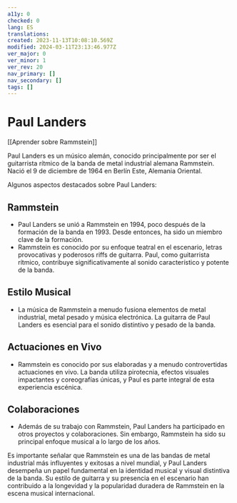 ```yaml
---
a11y: 0
checked: 0
lang: ES
translations: 
created: 2023-11-13T10:08:10.569Z
modified: 2024-03-11T23:13:46.977Z
ver_major: 0
ver_minor: 1
ver_rev: 20
nav_primary: []
nav_secondary: []
tags: []
---
```

# Paul Landers

[[Aprender sobre Rammstein]]

Paul Landers es un músico alemán, conocido principalmente por ser el guitarrista rítmico de la banda de metal industrial alemana Rammstein. Nació el 9 de diciembre de 1964 en Berlín Este, Alemania Oriental.

Algunos aspectos destacados sobre Paul Landers:

## Rammstein
    
- Paul Landers se unió a Rammstein en 1994, poco después de la formación de la banda en 1993. Desde entonces, ha sido un miembro clave de la formación.
- Rammstein es conocido por su enfoque teatral en el escenario, letras provocativas y poderosos riffs de guitarra. Paul, como guitarrista rítmico, contribuye significativamente al sonido característico y potente de la banda.

## Estilo Musical
    
- La música de Rammstein a menudo fusiona elementos de metal industrial, metal pesado y música electrónica. La guitarra de Paul Landers es esencial para el sonido distintivo y pesado de la banda.

## Actuaciones en Vivo
    
- Rammstein es conocido por sus elaboradas y a menudo controvertidas actuaciones en vivo. La banda utiliza pirotecnia, efectos visuales impactantes y coreografías únicas, y Paul es parte integral de esta experiencia escénica.

## Colaboraciones
    
- Además de su trabajo con Rammstein, Paul Landers ha participado en otros proyectos y colaboraciones. Sin embargo, Rammstein ha sido su principal enfoque musical a lo largo de los años.

Es importante señalar que Rammstein es una de las bandas de metal industrial más influyentes y exitosas a nivel mundial, y Paul Landers desempeña un papel fundamental en la identidad musical y visual distintiva de la banda. Su estilo de guitarra y su presencia en el escenario han contribuido a la longevidad y la popularidad duradera de Rammstein en la escena musical internacional.